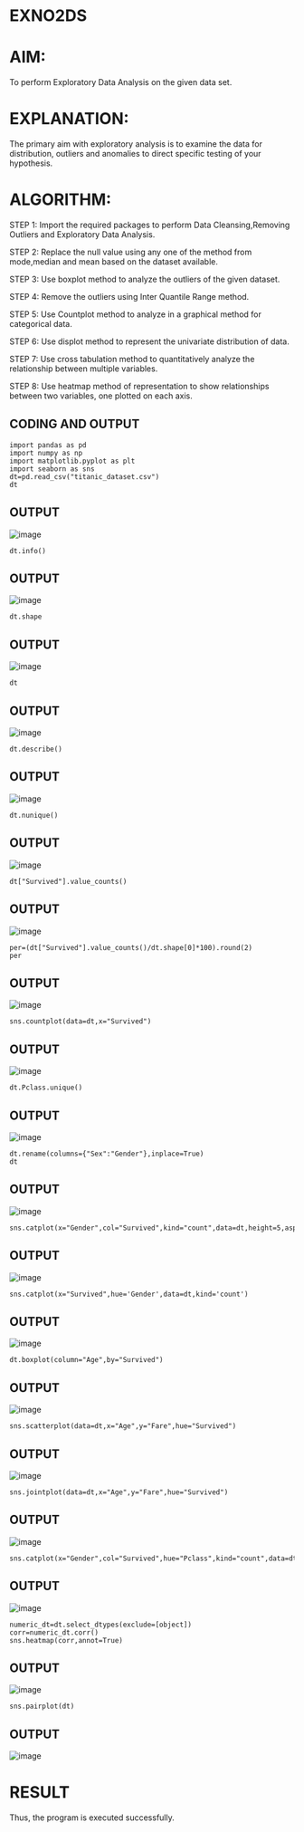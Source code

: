 # EXNO2DS
# AIM:
To perform Exploratory Data Analysis on the given data set.
      
# EXPLANATION:

The primary aim with exploratory analysis is to examine the data for distribution, outliers and anomalies to direct specific testing of your hypothesis.
  
# ALGORITHM:

STEP 1: Import the required packages to perform Data Cleansing,Removing Outliers and Exploratory Data Analysis.

STEP 2: Replace the null value using any one of the method from mode,median and mean based on the dataset available.

STEP 3: Use boxplot method to analyze the outliers of the given dataset.

STEP 4: Remove the outliers using Inter Quantile Range method.

STEP 5: Use Countplot method to analyze in a graphical method for categorical data.

STEP 6: Use displot method to represent the univariate distribution of data.

STEP 7: Use cross tabulation method to quantitatively analyze the relationship between multiple variables.

STEP 8: Use heatmap method of representation to show relationships between two variables, one plotted on each axis.

## CODING AND OUTPUT

```
import pandas as pd
import numpy as np
import matplotlib.pyplot as plt
import seaborn as sns
dt=pd.read_csv("titanic_dataset.csv")
dt
```

## OUTPUT
![image](https://github.com/user-attachments/assets/f9830642-84d0-44c8-a853-93bdbd6c1d4c)

```
dt.info()
```

## OUTPUT
![image](https://github.com/user-attachments/assets/ad17b358-59a9-402a-bfd3-a5902c1c0fff)

```
dt.shape
```

## OUTPUT
![image](https://github.com/user-attachments/assets/363686eb-b993-4be7-ad10-b6e9d2d1e042)

```
dt
```

## OUTPUT
![image](https://github.com/user-attachments/assets/fe3b1017-7e97-4661-b49b-938c5d068206)

```
dt.describe()
```

## OUTPUT
![image](https://github.com/user-attachments/assets/c99a52c5-4a32-4bf2-818e-09813f7c29df)
```
dt.nunique()
```
## OUTPUT
![image](https://github.com/user-attachments/assets/1d7cb173-693a-4aca-9910-d3b93b08424c)

```
dt["Survived"].value_counts()
```

## OUTPUT
![image](https://github.com/user-attachments/assets/cd68f1bf-488d-4848-88db-9cf5667c07ff)

```
per=(dt["Survived"].value_counts()/dt.shape[0]*100).round(2)
per
```

## OUTPUT
![image](https://github.com/user-attachments/assets/cfe2695c-a5cc-475f-a215-7f19d3932cc1)

```
sns.countplot(data=dt,x="Survived")
```

## OUTPUT
![image](https://github.com/user-attachments/assets/2c756d75-7b8c-4d30-9dc0-be869a5e8844)

```
dt.Pclass.unique()
```

## OUTPUT
![image](https://github.com/user-attachments/assets/f4603493-48de-44cb-a4ea-95fc797ae327)

```
dt.rename(columns={"Sex":"Gender"},inplace=True)
dt
```

## OUTPUT
![image](https://github.com/user-attachments/assets/5ed7b7bb-fbee-42c5-adc7-36aa0d043824)

```
sns.catplot(x="Gender",col="Survived",kind="count",data=dt,height=5,aspect=.7)
```

## OUTPUT
![image](https://github.com/user-attachments/assets/5f94cc6b-7ec7-4a3f-8011-c8bbf7e6caa6)

```
sns.catplot(x="Survived",hue='Gender',data=dt,kind='count')
```

## OUTPUT
![image](https://github.com/user-attachments/assets/8ad08d6e-4745-437a-b71b-426bf1491eb3)

```
dt.boxplot(column="Age",by="Survived")
```

## OUTPUT
![image](https://github.com/user-attachments/assets/314d9183-5e13-4c92-8118-4c3a70d08fd2)

```
sns.scatterplot(data=dt,x="Age",y="Fare",hue="Survived")
```

## OUTPUT
![image](https://github.com/user-attachments/assets/0e995ecd-e9f4-407e-b79c-8a3cc9608c98)

```
sns.jointplot(data=dt,x="Age",y="Fare",hue="Survived")
```

## OUTPUT
![image](https://github.com/user-attachments/assets/d8730e06-2ab3-407d-806a-ce48744bd4cf)

```
sns.catplot(x="Gender",col="Survived",hue="Pclass",kind="count",data=dt)
```

## OUTPUT
![image](https://github.com/user-attachments/assets/0480de19-1f48-4b9d-8995-4f3bcde54e7e)

```
numeric_dt=dt.select_dtypes(exclude=[object])
corr=numeric_dt.corr()
sns.heatmap(corr,annot=True)
```
## OUTPUT
![image](https://github.com/user-attachments/assets/4d9e1ad5-5747-4f9c-b0ee-a076ac7ed21b)

```
sns.pairplot(dt)
```
## OUTPUT
![image](https://github.com/user-attachments/assets/a2635aa1-820d-4ce8-9b01-db270b34079a)

# RESULT
Thus, the program is executed successfully.
